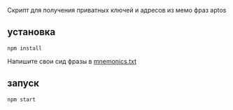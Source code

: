 Скрипт для получения приватных ключей и адресов из мемо фраз aptos
## установка
```
npm install
```

Напишите свои сид фразы в [mnemonics.txt](src%2Fmnemonics.txt)
## запуск
```
npm start
```